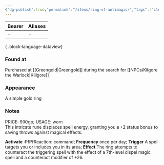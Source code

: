 ```yaml
---
{"dg-publish":true,"permalink":"/items/ring-of-antimagic/","tags":["item"],"dgShowBacklinks":true,"dgShowLocalGraph":true,"noteIcon":"item","created":"2024-01-06T00:16:23.194+01:00","updated":"2024-01-18T10:42:17.841+01:00"}
---
```


| Bearer | Aliases |
| ------ | ------- |
| \-     | \-      |

{ .block-language-dataview}
### Found at
Purchased at [[Greengold\|Greengold]] during the search for [[NPCs/Kilgore the Warlock\|Killgore]]
### Appearance
A simple gold ring
### Notes
PRICE: 900gp; USAGE: worn  
This intricate rune displaces spell energy, granting you a +2 status bonus to saving throws against magical effects.  
  
**Activate** :PfPfReaction: command; **Frequency** once per day; **Trigger** A spell targets you or includes you in its area; **Effect** The ring attempts to counteract the triggering spell with the effect of a 7th-level dispel magic spell and a counteract modifier of +26.